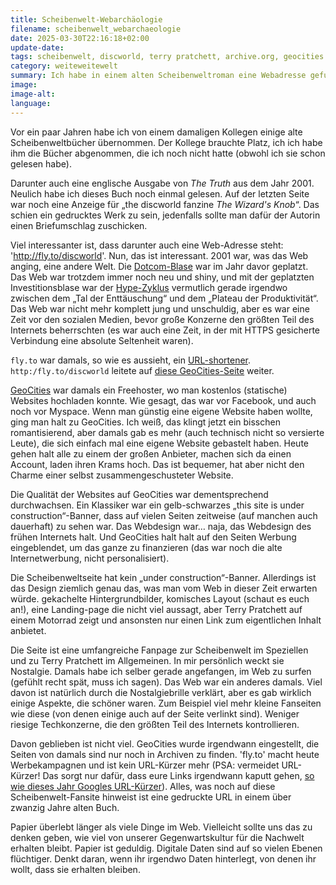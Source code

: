 ```yaml
---
title: Scheibenwelt-Webarchäologie
filename: scheibenwelt_webarchaeologie
date: 2025-03-30T22:16:18+02:00
update-date:
tags: scheibenwelt, discworld, terry pratchett, archive.org, geocities
category: weiteweitewelt
summary: Ich habe in einem alten Scheibenweltroman eine Webadresse gefunden. Die Seite gibt es heute nicht mehr, aber dank des Internetarchivs kann man sie noch anschauen.
image:
image-alt:
language:
---
```


Vor ein paar Jahren habe ich von einem damaligen Kollegen einige alte Scheibenweltbücher übernommen. Der Kollege brauchte Platz, ich ich habe ihm die Bücher abgenommen, die ich noch nicht hatte (obwohl ich sie schon gelesen habe).

Darunter auch eine englische Ausgabe von _The Truth_ aus dem Jahr 2001. Neulich habe ich dieses Buch noch einmal gelesen. Auf der letzten Seite war noch eine Anzeige für „the discworld fanzine _The Wizard's Knob_“. Das schien ein gedrucktes Werk zu sein, jedenfalls sollte man dafür der Autorin einen Briefumschlag zuschicken.

Viel interessanter ist, dass darunter auch eine Web-Adresse steht: 'http://fly.to/discworld'. Nun, das ist interessant. 2001 war, was das Web anging, eine andere Welt. Die [Dotcom-Blase](https://de.wikipedia.org/wiki/Dotcom-Blase) war im Jahr davor geplatzt. Das Web war trotzdem immer noch neu und shiny, und mit der geplatzten Investitionsblase war der [Hype-Zyklus](https://de.wikipedia.org/wiki/Hype-Zyklus) vermutlich gerade irgendwo zwischen dem „Tal der Enttäuschung“ und dem „Plateau der Produktivität“. Das Web war nicht mehr komplett jung und unschuldig, aber es war eine Zeit vor den sozialen Medien, bevor große Konzerne den größten Teil des Internets beherrschten (es war auch eine Zeit, in der mit HTTPS gesicherte Verbindung eine absolute Seltenheit waren).

`fly.to` war damals, so wie es aussieht, ein [URL-shortener](https://de.wikipedia.org/wiki/Kurz-URL-Dienst). `http:/fly.to/discworld` leitete auf [diese GeoCities-Seite](https://web.archive.org/web/20011117204732/http://www.geocities.com/area51/1777/) weiter.

[GeoCities](https://de.wikipedia.org/wiki/GeoCities) war damals ein Freehoster, wo man kostenlos (statische) Websites hochladen konnte. Wie gesagt, das war vor Facebook, und auch noch vor Myspace. Wenn man günstig eine eigene Website haben wollte, ging man halt zu GeoCities. Ich weiß, das klingt jetzt ein bisschen romantisierend, aber damals gab es mehr (auch technisch nicht so versierte Leute), die sich einfach mal eine eigene Website gebastelt haben. Heute gehen halt alle zu einem der großen Anbieter, machen sich da einen Account, laden ihren Krams hoch. Das ist bequemer, hat aber nicht den Charme einer selbst zusammengeschusteter Website.

Die Qualität der Websites auf GeoCities war dementsprechend durchwachsen. Ein Klassiker war ein gelb-schwarzes „this site is under construction“-Banner, dass auf vielen Seiten zeitweise (auf manchen auch dauerhaft) zu sehen war. Das Webdesign war… naja, das Webdesign des frühen Internets halt. Und GeoCities halt halt auf den Seiten Werbung eingeblendet, um das ganze zu finanzieren (das war noch die alte Internetwerbung, nicht personalisiert).

Die Scheibenweltseite hat kein „under construction“-Banner. Allerdings ist das Design ziemlich genau das, was man vom Web in dieser Zeit erwarten würde. gekachelte Hintergrundbilder, komisches Layout (schaut es euch an!), eine Landing-page die nicht viel aussagt, aber Terry Pratchett auf einem Motorrad zeigt und ansonsten nur einen Link zum eigentlichen Inhalt anbietet.

Die Seite ist eine umfangreiche Fanpage zur Scheibenwelt im Speziellen und zu Terry Pratchett im Allgemeinen. In mir persönlich weckt sie Nostalgie. Damals habe ich selber gerade angefangen, im Web zu surfen (gefühlt recht spät, muss ich sagen). Das Web war ein anderes damals. Viel davon ist natürlich durch die Nostalgiebrille verklärt, aber es gab wirklich einige Aspekte, die schöner waren. Zum Beispiel viel mehr kleine Fanseiten wie diese (von denen einige auch auf der Seite verlinkt sind). Weniger riesige Techkonzerne, die den größten Teil des Internets kontrollieren.

Davon geblieben ist nicht viel. GeoCities wurde irgendwann eingestellt, die Seiten von damals sind nur noch in Archiven zu finden. 'fly.to' macht heute Werbekampagnen und ist kein URL-Kürzer mehr (PSA: vermeidet URL-Kürzer! Das sorgt nur dafür, dass eure Links irgendwann kaputt gehen, [so wie dieses Jahr Googles URL-Kürzer](https://kaffeeringe.de/2024/07/19/google-stellt-goo-gl-ein-das-solltest-du-jetzt-tun/)). Alles, was noch auf diese Scheibenwelt-Fansite hinweist ist eine gedruckte URL in einem über zwanzig Jahre alten Buch.

Papier überlebt länger als viele Dinge im Web. Vielleicht sollte uns das zu denken geben, wie viel von unserer Gegenwartskultur für die Nachwelt erhalten bleibt. Papier ist geduldig. Digitale Daten sind auf so vielen Ebenen flüchtiger. Denkt daran, wenn ihr irgendwo Daten hinterlegt, von denen ihr wollt, dass sie erhalten bleiben.
